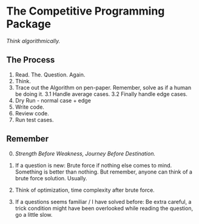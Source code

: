# The Competitive Programming Package

_Think algorithmically._

## The Process
 1. Read. The. Question. Again.
 2. Think.
 3. Trace out the Algorithm on pen-paper. Remember, solve as if a human be doing it.
    3.1 Handle average cases.
    3.2 Finally handle edge cases.
 4. Dry Run - normal case + edge 
 4. Write code.
 5. Review code.
 6. Run test cases.
 
## Remember
0. _Strength Before Weakness, Journey Before Destination._

1. If a question is new: Brute force if nothing else comes to mind. Something is better than nothing. But remember, anyone can think of a brute force solution. Usually. 

2. Think of optimization, time complexity after brute force.
   
3. If a questions seems familiar / I have solved before: Be extra careful, a trick condition might have been overlooked while reading the question, go a little slow. 